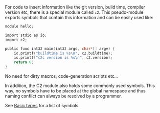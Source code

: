 
For code to insert information like the git version, build time, compiler version etc,
there is a special module called `c2`. This pseudo-module exports symbols that contain
this information and can be easily used like:

```c
module hello;

import stdio as io;
import c2;

public func int32 main(int32 argc, char*[] argv) {
    io.printf("buildtime is %s\n", c2.buildtime);
    io.printf("c2c version is %s\n", c2.version);
    return 0;
}
```
No need for dirty macros, code-generation scripts etc...

In addition, the C2 module also holds some commonly used symbols. This way, no symbols
have to be placed at the global namespace and thus naming conflict can always be
resolved by a programmer.

See [Basic types](../language/basic_types.md) for a list of symbols.

